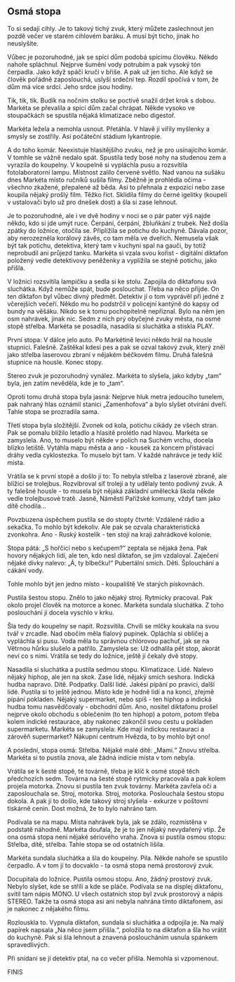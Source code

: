 ## Osmá stopa

To si sedají cihly. Je to takový tichý zvuk, který můžete zaslechnout jen pozdě večer ve starém cihlovém baráku. A musí být ticho, jinak ho neuslyšíte.

Vůbec je pozoruhodné, jak se spící dům podobá spícímu člověku. Někdo nahoře spláchnul. Nejprve šumění vody potrubím a pak vysoký tón čerpadla. Jako když spáči kručí v břiše. A pak už jen ticho. Ale když se člověk pořádně zaposlouchá, uslyší srdeční tep. Rozdíl spočívá v tom, že dům má více srdcí. Jeho srdce jsou hodiny. 

Tik, tik, tik. Budík na nočním stolku se poctivě snažil držet krok s dobou. Markéta se převalila a spící dům začal chrápat. Někde vysoko ve stoupačkách se spustila nějaká klimatizace nebo digestoř.

Markéta ležela a nemohla usnout. Přetáhla. V hlavě jí vířily myšlenky a smysly se zostřily. Asi počáteční stádium lykantropie.

A do toho komár. Neexistuje hlasitějšího zvuku, než je pro usínajícího komár. V tomhle se vážně nedalo spát. Spustila tedy bosé nohy na studenou zem a vyrazila do koupelny. V koupelně si vypláchla pusu a rozsvítila fotolaboratorní lampu. Místnost zalilo červené světlo. Nad vanou na sušáku dnes Markéta místo ručníků sušila filmy. Zběžně je prohlédla očima - všechno zkažené, přepalené až běda. Asi to přehnala z expozicí nebo zase koupila nějaký prošlý film. Těžko říct. Sklidila filmy do černé igelitky (koupelí v ustalovači bylo už pro dnešek dost) a šla si zase lehnout.

Je to pozoruhodné, ale i ve dvě hodiny v noci se o pár pater výš najde někdo, kdo si jde umýt ruce. Čerpání, čerpání, žbluňkání z trubek. Než došla zpátky do ložnice, otočila se. Připlížila se potichu do kuchyně. Dávala pozor, aby nerozezněla korálový závěs, co tam měla ve dveřích. Nemusela však být tak potichu, detektiva, který tam v kuchyni spal na gauči, by totiž neprobudil ani průjezd tanku. Markéta si vzala svou kořist - digitální diktafon položený vedle detektivovy peněženky a vyplížila se stejně potichu, jako přišla.

V ložnici rozsvítila lampičku a sedla si ke stolu. Zapojila do diktafonu svá sluchátka. Když nemůže spát, bude poslouchat. Třeba na něco přijde. On ten diktafon byl vůbec divný předmět. Detektiv jí o tom vyprávěl při jedné z včerejších večeří. Někdo mu ho podstrčil v policejní kantýně do kapsy od bundy na věšáku. Nikdo se k tomu pochopitelně nepřiznal. Bylo na něm jen osm nahrávek, jinak nic. Sedm z nich prý obyčejné zvuky města, na osmé stopě střelba. Markéta se posadila, nasadila si sluchátka a stiskla PLAY.

První stopa: V dálce jelo auto. Po Markétině levici někdo hrál na housle stupnici. Falešně. Zaštěkal kdesi pes a pak se ozval takový zvuk, který zněl jako střelba laserovou zbraní v nějakém béčkovém filmu. Druhá falešná stupnice na housle. Konec stopy.

Stereo zvuk je pozoruhodný vynález. Markéta to slyšela, jako kdyby „tam“ byla, jen zatím nevěděla, kde je to „tam“.

Oproti tomu druhá stopa byla jasná: Nejprve hluk metra jedoucího tunelem, pak nahraný hlas oznámil stanici „Zamenhofova“ a bylo slyšet otvírání dveří. Tahle stopa se prozradila sama.

Třetí stopa byla složitější. Zvonek od kola, potichu cikády ze všech stran. Pak se pomalu blížilo letadlo a hlasitě prolétlo nad hlavou. Markéta se zamyslela. Ano, to muselo být někde v polích na Suchém vrchu, docela blízko letiště. Vytáhla mapu města a ano - kousek za koncem přistávací dráhy vedla cyklostezka. To muselo být tam. V každé nahrávce je tedy klíč místa.

Vrátila se k první stopě a došlo jí to: To nebyla střelba z laserové zbraně, ale blížící se trolejbus. Rozvibroval síť trolejí a ty udělaly tento podivný zvuk. A ty falešné housle - to musela být nějaká základní umělecká škola někde vedle trolejbusové tratě. Jasně, Náměstí Pařížské komuny, vždyť tam jako dítě chodila…

Povzbuzena úspěchem pustila se do stopty čtvrté: Vzdálené rádio a sekačka. To mohlo být kdekoliv. Ale pak se ozvala charakteristická zvonkohra. Ano - Ruský kostelík - ten stojí na kraji zahrádkové kolonie.

Stopa pátá: „S hořčicí nebo s kečupem?“ zeptala se nějaká žena. Pak hovory nějakých lidí, ale ten, kdo nesl diktafon, se jim vzdaloval. Zaječení nějaké dívky nalevo: „Á, ty blbečku!“ Pubertální smích. Děti. Šplouchání a cákání vody.

Tohle mohlo být jen jedno místo - koupaliště Ve starých pískovnách.

Pustila šestou stopu. Znělo to jako nějaký stroj. Rytmicky pracoval. Pak okolo projel člověk na motorce a konec. Markéta sundala sluchátka. Z toho poslouchání jí docela vyschlo v krku.

Šla tedy do koupelny se napít. Rozsvítila. Chvíli se mlčky koukala na svou tvář v zrcadle. Nad obočím měla fialový pupínek. Opláchla si obličej a vypláchla si pusu. Voda měla tu správnou chlórovou pachuť, jak se na Větrnou hůrku slušelo a patřilo. Zamyslela se: Už odhalila pět stop, akorát neví co s nimi. Vrátila se tedy do ložnice, ještě jí čekaly dvě stopy.

Nasadila si sluchátka a pustila sedmou stopu. Klimatizace. Lidé. Nalevo nějaký hiphop, ale jen na skok. Zase lidé, nějaký smích seshora. Indická hudba napravo. Dítě. Podpatky. Další lidé. Jakési pípání po pravici, další lidé. Pustila si to ještě jednou. Místo kde je hodně lidí a na konci, zřejmě pípání pokladen. Nějaký supermarket, nebo spíš - ten hiphop a indická hudba tomu nasvědčovaly - obchodní dům. Ano, nositel diktafonu prošel nejprve okolo obchodu s oblečením (to ten hiphop) a potom, potom třeba kolem indické restaurace, aby nakonec zakončil svou cestu u pokladen supermarketu. Markéta se zamyslela: Kde mají indickou restauraci a zárověň supermarket? Nákupní centrum Hvězda, to by mohlo být ono!

A poslední, stopa osmá: Střelba. Nějaké malé dítě: „Mami.“ Znovu střelba. Markéta si to pustila znova, ale žádná indície místa v tom nebyla.

Vrátila se k šesté stopě, té továrně, třeba je klíč k osmé stopě těch předchozích sedm. Továrna na šesté stopě rytmicky pracovala a pak kolem projela motorka. Znovu si pustila ten zvuk továrny. Markéta zavřela oči a zaposlouchala se. Stroj, motorka. Stroj, motorka. Poslouchala šestou stopu dokola. A pak jí to došlo, kde takový stroj slyšela - exkurze v poštovní tiskárně cenin. Dost možná, že to bylo nahráno tam.

Podívala se na mapu. Místa nahrávek byla, jak se zdálo, rozmístěna v podstatě náhodně. Markéta doufala, že je to jen nějaký nevydařený vtip. Že ona osmá stopa není nějaké sériového vraha. Znova si pustila osmou stopu: Střelba, dítě, střelba. Tahle stopa se od ostatních lišila.

Markéta sundala sluchátka a šla do koupelny. Pila. Někde nahoře se spustilo čerpadlo. A v tom jí to docvaklo - ta osmá stopa nemá prostorový zvuk.

Docupitala do ložnice. Pustila osmou stopu. Ano, žádný prostový zvuk. Nebylo slyšet, kde se střílí a kde se pláče. Podívala se na displej diktafonu, svítil tam nápis MONO. U všech ostatních stop byl zvuk prostorový a nápis STEREO. Takže ta osmá stopa asi ani nebyla nahrána tímto diktafonem, asi je nakonec z nějakého filmu.

Rozlouskla to. Vypnula diktafon, sundala si sluchátka a odpojila je. Na malý papírek napsala „Na něco jsem přišla.“, položila to na diktafon a šla ho vrátit do kuchyně. Pak si šla lehnout a znavená posloucháním usnula spánkem spravedlivých.

Při snídani se jí detektiv ptal, na co večer přišla. Nemohla si vzpomenout.

FINIS

